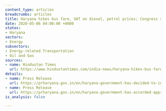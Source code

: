 ```yaml
---
content_type: articles
breadcrumbs: articles
title: Haryana hikes bus fare, VAT on diesel, petrol prices; Congress slams move
date: 2020-05-06 04:00:00 +0000
states:
- Haryana
sectors:
- Energy
subsectors:
- Energy-related Transportation
- Oil and Gas
sources:
- name: Hindustan Times
  url: https://www.hindustantimes.com/india-news/haryana-hikes-bus-fare-vat-on-diesel-petrol-prices-congress-slams-move/story-GacM7BTBKqqEYxZDCOH1vN.html
details:
- name: Press Release
  url: https://prharyana.gov.in/en/haryana-government-has-decided-to-increase-the-bus-fare-in-haryana-for-ordinary-luxury-and-super
- name: Press Release
  url: https://prharyana.gov.in/en/haryana-government-has-accorded-approval-to-partially-restore-the-vat-rate-on-sale-of-diesel-and
is_analysis: false

---
```

